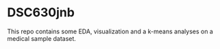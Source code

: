 # DSC630jnb
This repo contains some EDA, visualization and a k-means analyses on a medical sample dataset. 
